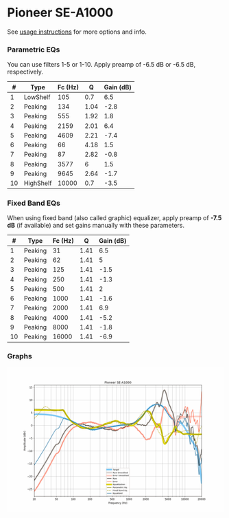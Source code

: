 # Pioneer SE-A1000
See [usage instructions](https://github.com/jaakkopasanen/AutoEq#usage) for more options and info.

### Parametric EQs
You can use filters 1-5 or 1-10. Apply preamp of -6.5 dB or -6.5 dB, respectively.

|   # | Type      |   Fc (Hz) |    Q |   Gain (dB) |
|-----|-----------|-----------|------|-------------|
|   1 | LowShelf  |       105 | 0.7  |         6.5 |
|   2 | Peaking   |       134 | 1.04 |        -2.8 |
|   3 | Peaking   |       555 | 1.92 |         1.8 |
|   4 | Peaking   |      2159 | 2.01 |         6.4 |
|   5 | Peaking   |      4609 | 2.21 |        -7.4 |
|   6 | Peaking   |        66 | 4.18 |         1.5 |
|   7 | Peaking   |        87 | 2.82 |        -0.8 |
|   8 | Peaking   |      3577 | 6    |         1.5 |
|   9 | Peaking   |      9645 | 2.64 |        -1.7 |
|  10 | HighShelf |     10000 | 0.7  |        -3.5 |

### Fixed Band EQs
When using fixed band (also called graphic) equalizer, apply preamp of **-7.5 dB** (if available) and set gains manually with these parameters.

|   # | Type    |   Fc (Hz) |    Q |   Gain (dB) |
|-----|---------|-----------|------|-------------|
|   1 | Peaking |        31 | 1.41 |         6.5 |
|   2 | Peaking |        62 | 1.41 |         5   |
|   3 | Peaking |       125 | 1.41 |        -1.5 |
|   4 | Peaking |       250 | 1.41 |        -1.3 |
|   5 | Peaking |       500 | 1.41 |         2   |
|   6 | Peaking |      1000 | 1.41 |        -1.6 |
|   7 | Peaking |      2000 | 1.41 |         6.9 |
|   8 | Peaking |      4000 | 1.41 |        -5.2 |
|   9 | Peaking |      8000 | 1.41 |        -1.8 |
|  10 | Peaking |     16000 | 1.41 |        -6.9 |

### Graphs
![](./Pioneer%20SE-A1000.png)
